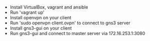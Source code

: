 * Install VirtualBox, vagrant and ansible
* Run 'vagrant up'
* Install openvpn on your client
* Run 'sudo openvpn client.ovpn' to connect to gns3 server
* Install gns3-gui on your client
* Run gns3-gui and connect to master server via 172.16.253.1:3080
